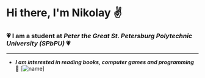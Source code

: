# Hi there, I'm Nikolay :v:
### :heartpulse: I am a student at *Peter the Great St. Petersburg Polytechnic University (SPbPU)* :heartpulse:
____
 + ***I am interested in reading books, computer games and programming*** :runner:
[![name](https://ru.pinterest.com/pin/116530709096071044/)]
